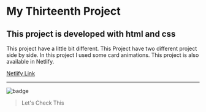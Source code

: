 # My Thirteenth Project

## This project is developed with html and css

This project have a little bit different.
This Project have two different project side by side.
In this project I used some card animations.
This project is also available in Netlify.

[Netlify Link](https://app.netlify.com/sites/project13-live-class/overview)
***

![badge](https://img.shields.io/badge/Live--Class-Project13-blue)

>Let's Check This